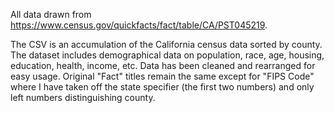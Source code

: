 All data drawn from https://www.census.gov/quickfacts/fact/table/CA/PST045219.

The CSV is an accumulation of the California census data sorted by county. The dataset includes demographical data on population, race, age, housing, education, health, income, etc. Data has been cleaned and rearranged for easy usage. Original "Fact" titles remain the same except for "FIPS Code" where I have taken off the state specifier (the first two numbers) and only left numbers distinguishing county.
